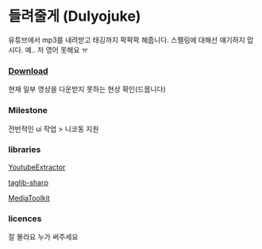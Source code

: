 # 들려줄게 (Dulyojuke)

유튜브에서 mp3를 내려받고 태깅까지 팍팍팍 해줍니다. 스펠링에 대해선 얘기하지 맙시다. 예.. 저 영어 못해요 ㅠ

### [Download](https://github.com/Usagination/Dulyojuke/files/742861/Release.zip)

현재 일부 영상을 다운받지 못하는 현상 확인(드뭅니다)

### Milestone

전반적인 ui 작업 > 니코동 지원

### libraries

[YoutubeExtractor](https://github.com/flagbug/YoutubeExtractor)

[taglib-sharp](https://github.com/mono/taglib-sharp)

[MediaToolkit](https://github.com/AydinAdn/MediaToolkit)


### licences

잘 몰라요 누가 써주세요
